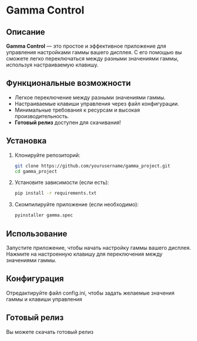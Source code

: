 # Gamma Control

## Описание

**Gamma Control** — это простое и эффективное приложение для управления настройками гаммы вашего дисплея. С его помощью вы сможете легко переключаться между разными значениями гаммы, используя настраиваемую клавишу.

## Функциональные возможности

- Легкое переключение между разными значениями гаммы.
- Настраиваемые клавиши управления через файл конфигурации.
- Минимальные требования к ресурсам и высокая производительность.
- **Готовый релиз** доступен для скачивания!

## Установка

1. Клонируйте репозиторий:
   ```bash
   git clone https://github.com/yourusername/gamma_project.git
   cd gamma_project
2. Установите зависимости (если есть):
   ```bash
   pip install -r requirements.txt
3. Скомпилируйте приложение (если необходимо):
   ```bash
   pyinstaller gamma.spec

## Использование

Запустите приложение, чтобы начать настройку гаммы вашего дисплея. Нажмите на настроенную клавишу для переключения между значениями гаммы.

## Конфигурация

Отредактируйте файл config.ini, чтобы задать желаемые значения гаммы и клавиши управления

## Готовый релиз

Вы можете скачать готовый релиз
